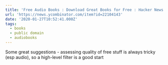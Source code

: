 ```yaml
---
title: 'Free Audio Books : Download Great Books for Free : Hacker News'
url: 'https://news.ycombinator.com/item?id=22104143'
date: '2020-01-27T10:52:41.000Z'
tags:
  - books
  - public domain
  - audiobooks
---
```

Some great suggestions - assessing quality of free stuff is always tricky (esp audio), so a high-level filter is a good start

